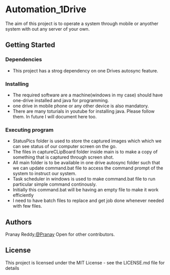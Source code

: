 # Automation_1Drive
The aim of this project is to operate a system through mobile or anyother system with out any server of your own.

## Getting Started

### Dependencies

* This project has a strog dependency on one Drives autosync feature.

### Installing

* The required software are a machine(windows in my case) should have one-drive installed and java for programming.
* one drive in mobile phone or any other device is also mandatory.
* There are many toturials in youtube for installing java. Please follow them. In future I will document here too.

### Executing program

* StatusPics folder is used to store the captured images which which we can see status of our computer screen on the go.
* The files in captureCLipBoard folder inside main is to make a copy of something that is captured through screen shot.
* All main folder is to be available in one drive autosync folder such that we can update command.bat file to access the command prompt of the system to instruct our system.
* Task scheduler in windows is used to make command.bat file to run particular simple command continously.
* Initially this command.bat will be having an empty file to make it work efficiently
* I need to have batch files to replace and get job done whenever needed with few files.

<!-- ```
code blocks for commands
``` -->

## Authors

Pranay Reddy,[@Pranay](https://www.linkedin.com/in/pranay-reddy007)
Open for other contributors.


## License

This project is licensed under the MIT License - see the LICENSE.md file for details
